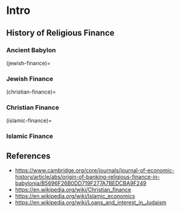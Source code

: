 # Intro

## History of Religious Finance

### Ancient Babylon

(jewish-finance)=
### Jewish Finance

(christian-finance)=
### Christian Finance

(islamic-finance)=
### Islamic Finance


## References
* https://www.cambridge.org/core/journals/journal-of-economic-history/article/abs/origin-of-banking-religious-finance-in-babylonia/B5696F26B0DD719F277A7BEDCBA9F249
* https://en.wikipedia.org/wiki/Christian_finance
* https://en.wikipedia.org/wiki/Islamic_economics
* https://en.wikipedia.org/wiki/Loans_and_interest_in_Judaism
